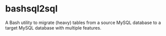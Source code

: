 # bashsql2sql
A Bash utility to migrate (heavy) tables from a source MySQL database to a target MySQL database with multiple features.
